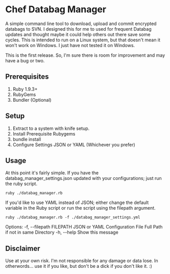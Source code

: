# Chef Databag Manager

A simple command line tool to download, upload and commit encrypted databags to SVN. 
I designed this for me to used for frequent Databag updates and thought maybe it could help others out there save some cycles. 
This is intended to run on a Linux system, but that doesn't mean it won't work on Windows.
I just have not tested it on Windows.

This is the first release. So, I'm sure there is room for improvement and may have a bug or two.

## Prerequisites

1. Ruby 1.9.3+
2. RubyGems
3. Bundler (Optional)

## Setup

1. Extract to a system with knife setup.
2. Install Prerequisite Rubygems
  1. bundle install
3. Configure Settings JSON or YAML (Whichever you prefer)

## Usage

At this point it's fairly simple. If you have the databag_manager_settings.json updated with your configurations; just run the ruby script.

```ruby ./databag_manager.rb```

If you'd like to use YAML instead of JSON; either change the default variable in the Ruby script or run the script using the filepath argument.

```ruby ./databag_manager.rb -f ./databag_manager_settings.yml```

Options:
    -f, --filepath FILEPATH          JSON or YAML Configuration File Full Path if not in same Directory
    -h, --help                       Show this message


## Disclaimer

Use at your own risk. I'm not responsible for any damage or data lose.  In otherwords... use it if you like, but don't be a dick if you don't like it. :)